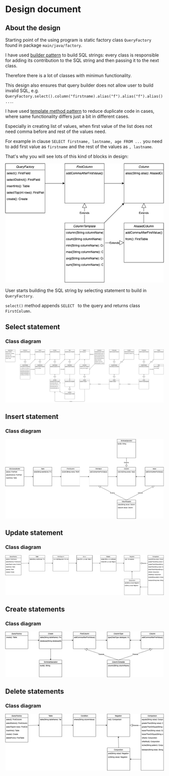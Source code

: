 # Design document

## About the design

Starting point of the using program is static factory class `QueryFactory` found in package `main/java/factory`. 

I have used [builder pattern](https://en.wikipedia.org/wiki/Builder_pattern) to build SQL strings: every class is responsible for adding its contribution to the SQL string and then passing it to the next class.

Therefore there is a lot of classes with minimun functionality.

This design also ensures that query builder does not allow user to build invalid SQL, e.g. `QueryFactory.select().column("firstname).alias("f").alias("f").alias() ...`.  

I have used [template method pattern](https://en.wikipedia.org/wiki/Template_method_pattern) to reduce duplicate code in cases, where same functionality differs just a bit in different cases.

Especially in creating list of values, when first value of the list does not need comma before and rest of the values need.

For example in clause `SELECT firstname, lastname, age FROM ...` you need to add first value as `firstname` and the rest of the values as `, lastname`.

That's why you will see lots of this kind of blocks in design:

![Select_class_diagram](https://github.com/MiguelSombrero/sql-query-builder/blob/develop/docs/select-only-columns-class-diagram.jpg)

User starts building the SQL string by selecting statement to build in `QueryFactory`.

`select()` method appends `SELECT ` to the query and returns class `FirstColumn`. 

## Select statement

### Class diagram

![Select_class_diagram](https://github.com/MiguelSombrero/sql-query-builder/blob/develop/docs/select-class-diagram.jpg)

## Insert statement

### Class diagram

![Insert_class_diagram](https://github.com/MiguelSombrero/sql-query-builder/blob/develop/docs/insert-class-diagram.jpg)

## Update statement

### Class diagram

![Update_class_diagram](https://github.com/MiguelSombrero/sql-query-builder/blob/develop/docs/update-class-diagram.jpg)

## Create statements

### Class diagram

![Create_class_diagram](https://github.com/MiguelSombrero/sql-query-builder/blob/develop/docs/create-class-diagram.jpg)

## Delete statements

### Class diagram

![Delete_class_diagram](https://github.com/MiguelSombrero/sql-query-builder/blob/develop/docs/delete-class-diagram.jpg)
